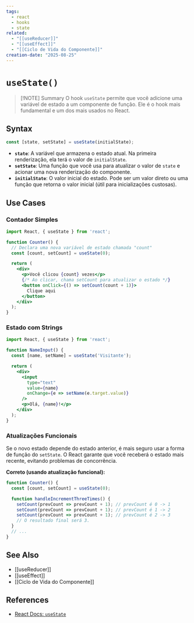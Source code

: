 ```yaml
---
tags:
  - react
  - hooks
  - state
related:
  - "[[useReducer]]"
  - "[[useEffect]]"
  - "[[Ciclo de Vida do Componente]]"
creation-date: "2025-08-25"
---
```


# `useState()`

> [!NOTE] Summary
> O hook `useState` permite que você adicione uma variável de estado a um componente de função. Ele é o hook mais fundamental e um dos mais usados no React.

## Syntax

```javascript
const [state, setState] = useState(initialState);
```

- **`state`**: A variável que armazena o estado atual. Na primeira renderização, ela terá o valor de `initialState`.
- **`setState`**: Uma função que você usa para atualizar o valor de `state` e acionar uma nova renderização do componente.
- **`initialState`**: O valor inicial do estado. Pode ser um valor direto ou uma função que retorna o valor inicial (útil para inicializações custosas).

## Use Cases

### Contador Simples

```jsx
import React, { useState } from 'react';

function Counter() {
  // Declara uma nova variável de estado chamada "count"
  const [count, setCount] = useState(0);

  return (
    <div>
      <p>Você clicou {count} vezes</p>
      {/* Ao clicar, chama setCount para atualizar o estado */}
      <button onClick={() => setCount(count + 1)}>
        Clique aqui
      </button>
    </div>
  );
}
```

### Estado com Strings

```jsx
import React, { useState } from 'react';

function NameInput() {
  const [name, setName] = useState('Visitante');

  return (
    <div>
      <input 
        type="text" 
        value={name}
        onChange={e => setName(e.target.value)}
      />
      <p>Olá, {name}!</p>
    </div>
  );
}
```

### Atualizações Funcionais

Se o novo estado depende do estado anterior, é mais seguro usar a forma de função do `setState`. O React garante que você receberá o estado mais recente, evitando problemas de concorrência.

**Correto (usando atualização funcional):**

```javascript
function Counter() {
  const [count, setCount] = useState(0);

  function handleIncrementThreeTimes() {
    setCount(prevCount => prevCount + 1); // prevCount é 0 -> 1
    setCount(prevCount => prevCount + 1); // prevCount é 1 -> 2
    setCount(prevCount => prevCount + 1); // prevCount é 2 -> 3
    // O resultado final será 3.
  }
  // ...
}
```

## See Also

- [[useReducer]]
- [[useEffect]]
- [[Ciclo de Vida do Componente]]

## References

- [React Docs: `useState`](https://react.dev/reference/react/useState)
